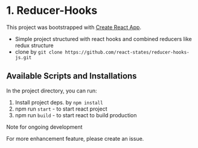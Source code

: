 # 1. Reducer-Hooks

This project was bootstrapped with [Create React App](https://github.com/facebook/create-react-app).

  - Simple project structured with react hooks and combined reducers like redux structure
  - clone by `git clone https://github.com/react-states/reducer-hooks-js.git`

## Available Scripts and Installations

In the project directory, you can run:

1. Install project deps. by `npm install`
2. npm run `start`  - to start react project
3. npm run `build`  - to start react to build production

Note for ongoing development


For more enhancement feature, please create an issue.
